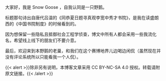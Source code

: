 大家好，我是 Snow Goose ，自我认同是一只野鹅。

<p align="left">标题那句诗出自唐代吕温的《同恭夏日题寻真观李宽中秀才书院》，是我在读盛朗西的《中国书院制度》的时候看到的。</p> 
<p align="left">因为想保留一些隐私且抵御社会工程学侦查，博文中所有人都会采用一些我流化名，希望线上线下的朋友们不要介意。</p>
<p align="left">最后，欢迎来到本野鹅的老巢，和我们在这个赛博地界儿边喝边闲侃（虽然现在并没有评论系统所以只能看我一个人侃）。</p>

{{< alert >}}除非另有说明，本博客文章采用 CC BY-NC-SA 4.0 授权。转载请附原文链接。{{< /alert >}}
